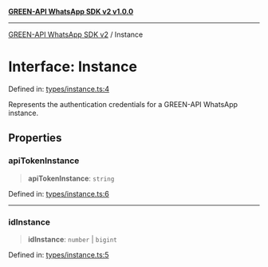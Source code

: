 [**GREEN-API WhatsApp SDK v2 v1.0.0**](../README.md)

***

[GREEN-API WhatsApp SDK v2](../globals.md) / Instance

# Interface: Instance

Defined in: [types/instance.ts:4](https://github.com/green-api/whatsapp-api-client-js-v2/blob/6c31521abaa4e85365f3538298181cae99417bce/src/types/instance.ts#L4)

Represents the authentication credentials for a GREEN-API WhatsApp instance.

## Properties

### apiTokenInstance

> **apiTokenInstance**: `string`

Defined in: [types/instance.ts:6](https://github.com/green-api/whatsapp-api-client-js-v2/blob/6c31521abaa4e85365f3538298181cae99417bce/src/types/instance.ts#L6)

***

### idInstance

> **idInstance**: `number` \| `bigint`

Defined in: [types/instance.ts:5](https://github.com/green-api/whatsapp-api-client-js-v2/blob/6c31521abaa4e85365f3538298181cae99417bce/src/types/instance.ts#L5)
